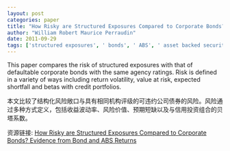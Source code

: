 ```yaml
---
layout: post
categories: paper
title: "How Risky are Structured Exposures Compared to Corporate Bonds? Evidence from Bond and ABS Returns"
author: "William Robert Maurice Perraudin"
date: 2011-09-29
tags: ['structured exposures', ' bonds', ' ABS', ' asset backed securities', ' risk', ' value at risk', ' VaR', ' expected shortfall', ' defaultable corporate bonds', ' return volatility']
---
```


This paper compares the risk of structured exposures with that of defaultable corporate bonds with the same agency ratings. Risk is defined in a variety of ways including return volatility, value at risk, expected shortfall and betas with credit portfolios.

本文比较了结构化风险敞口与具有相同机构评级的可违约公司债券的风险。风险通过多种方式定义，包括收益波动率、风险价值、预期短缺以及与信用投资组合的贝塔系数。

资源链接: [How Risky are Structured Exposures Compared to Corporate Bonds? Evidence from Bond and ABS Returns](https://papers.ssrn.com/sol3/papers.cfm?abstract_id=1935294)
